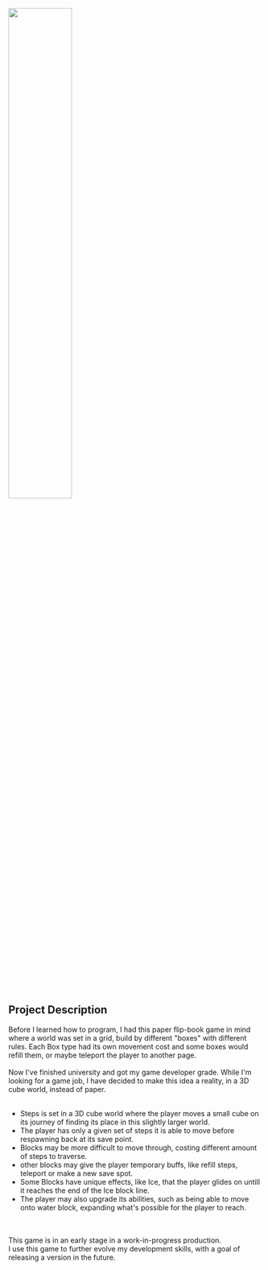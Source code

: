 <img src="https://github.com/Bsktrrl/Bsktrrl.github.io/blob/main/images/Showcase.gif" width="50%"/><br>

## Project Description
Before I learned how to program, I had this paper flip-book game in mind where a world was set in a grid, build by different "boxes" with different rules. Each Box type had its own movement cost and some boxes would refill them, or maybe teleport the player to another page.
<br>
<br>
Now I've finished university and got my game developer grade. While I'm looking for a game job, I have decided to make this idea a reality, in a 3D cube world, instead of paper.
<br>
<br>
- Steps is set in a 3D cube world where the player moves a small cube on its journey of finding its place in this slightly larger world.<br>
- The player has only a given set of steps it is able to move before respawning back at its save point.<br>
- Blocks may be more difficult to move through, costing different amount of steps to traverse.<br>
- other blocks may give the player temporary buffs, like refill steps, teleport or make a new save spot.<br>
- Some Blocks have unique effects, like Ice, that the player glides on untill it reaches the end of the Ice block line.<br>
- The player may also upgrade its abilities, such as being able to move onto water block, expanding what's possible for the player to reach.<br>
<br>
<br>
This game is in an early stage in a work-in-progress production.<br>
I use this game to further evolve my development skills, with a goal of releasing a version in the future.
